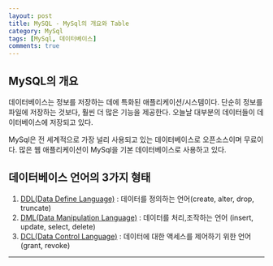```yaml
---
layout: post
title: MySQL - MySql의 개요와 Table
category: MySql
tags: [MySql, 데이터베이스]
comments: true
---
```


## MySQL의 개요
데이터베이스는 정보를 저장하는 데에 특화된 애플리케이션/시스템이다. 
단순히 정보를 파일에 저장하는 것보다, 훨씬 더 많은 기능을 제공한다.
오늘날 대부분의 데이터들이 데이터베이스에 저장되고 있다.

MySql은 전 세계적으로 가장 널리 사용되고 있는 데이터베이스로 오픈소스이며 무료이다.
많은 웹 애플리케이션이 MySql을 기본 데이터베이스로 사용하고 있다.

## 데이터베이스 언어의 3가지 형태
1. [DDL(Data Define Language)](https://ko.wikipedia.org/wiki/%EB%8D%B0%EC%9D%B4%ED%84%B0_%EC%A0%95%EC%9D%98_%EC%96%B8%EC%96%B4)
 : 데이터를 정의하는 언어(create, alter, drop, truncate)
2. [DML(Data Manipulation Language)](https://ko.wikipedia.org/wiki/%EB%8D%B0%EC%9D%B4%ED%84%B0_%EC%A1%B0%EC%9E%91_%EC%96%B8%EC%96%B4)
 : 데이터를 처리,조작하는 언어 (insert, update, select, delete) 
3. [DCL(Data Control Language)](https://ko.wikipedia.org/wiki/%EB%8D%B0%EC%9D%B4%ED%84%B0_%EC%A0%9C%EC%96%B4_%EC%96%B8%EC%96%B4)
 : 데이터에 대한 액세스를 제어하기 위한 언어 (grant, revoke)

----

